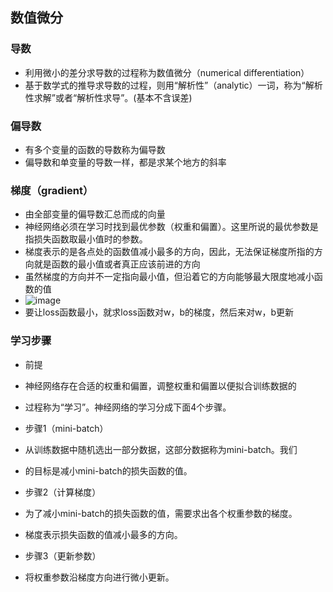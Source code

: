 ## 数值微分
### 导数
- 利用微小的差分求导数的过程称为数值微分（numerical differentiation）
- 基于数学式的推导求导数的过程，则用“解析性”（analytic）一词，称为“解析性求解”或者“解析性求导”。(基本不含误差)

### 偏导数
- 有多个变量的函数的导数称为偏导数
- 偏导数和单变量的导数一样，都是求某个地方的斜率

### 梯度（gradient）
- 由全部变量的偏导数汇总而成的向量
- 神经网络必须在学习时找到最优参数（权重和偏置）。这里所说的最优参数是指损失函数取最小值时的参数。
- 梯度表示的是各点处的函数值减小最多的方向，因此，无法保证梯度所指的方向就是函数的最小值或者真正应该前进的方向
- 虽然梯度的方向并不一定指向最小值，但沿着它的方向能够最大限度地减小函数的值
- ![image](https://user-images.githubusercontent.com/45821845/139241067-7ff90ec1-0602-45c0-8b4a-ffa27c21760f.png)
- 要让loss函数最小，就求loss函数对w，b的梯度，然后来对w，b更新


### 学习步骤
- 前提
- 神经网络存在合适的权重和偏置，调整权重和偏置以便拟合训练数据的
- 过程称为“学习”。神经网络的学习分成下面4个步骤。

- 步骤1（mini-batch）
- 从训练数据中随机选出一部分数据，这部分数据称为mini-batch。我们
- 的目标是减小mini-batch的损失函数的值。

- 步骤2（计算梯度）
- 为了减小mini-batch的损失函数的值，需要求出各个权重参数的梯度。
- 梯度表示损失函数的值减小最多的方向。

- 步骤3（更新参数）
- 将权重参数沿梯度方向进行微小更新。
